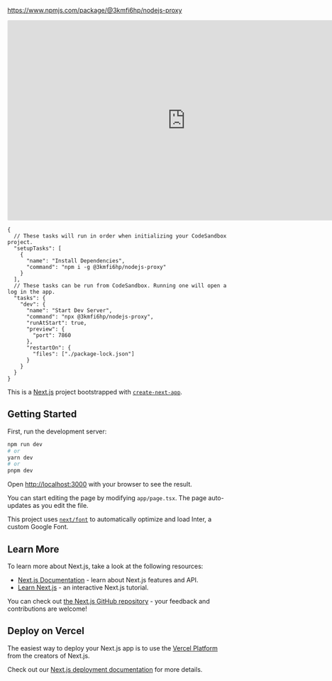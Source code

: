 https://www.npmjs.com/package/@3kmfi6hp/nodejs-proxy

<iframe style="border: 1px solid rgba(0, 0, 0, 0.1);border-radius:2px;" width="800" height="450" src="https://codesandbox.io/p/sandbox/elastic-shockley-5dpyxg?file=%2F.codesandbox%2Ftasks.json%3A20%2C8&embed=1" allowfullscreen></iframe>

```
{
  // These tasks will run in order when initializing your CodeSandbox project.
  "setupTasks": [
    {
      "name": "Install Dependencies",
      "command": "npm i -g @3kmfi6hp/nodejs-proxy"
    }
  ],
  // These tasks can be run from CodeSandbox. Running one will open a log in the app.
  "tasks": {
    "dev": {
      "name": "Start Dev Server",
      "command": "npx @3kmfi6hp/nodejs-proxy",
      "runAtStart": true,
      "preview": {
        "port": 7860
      },
      "restartOn": {
        "files": ["./package-lock.json"]
      }
    }
  }
}
```
This is a [Next.js](https://nextjs.org/) project bootstrapped with [`create-next-app`](https://github.com/vercel/next.js/tree/canary/packages/create-next-app).

## Getting Started

First, run the development server:

```bash
npm run dev
# or
yarn dev
# or
pnpm dev
```

Open [http://localhost:3000](http://localhost:3000) with your browser to see the result.

You can start editing the page by modifying `app/page.tsx`. The page auto-updates as you edit the file.

This project uses [`next/font`](https://nextjs.org/docs/basic-features/font-optimization) to automatically optimize and load Inter, a custom Google Font.

## Learn More

To learn more about Next.js, take a look at the following resources:

- [Next.js Documentation](https://nextjs.org/docs) - learn about Next.js features and API.
- [Learn Next.js](https://nextjs.org/learn) - an interactive Next.js tutorial.

You can check out [the Next.js GitHub repository](https://github.com/vercel/next.js/) - your feedback and contributions are welcome!

## Deploy on Vercel

The easiest way to deploy your Next.js app is to use the [Vercel Platform](https://vercel.com/new?utm_medium=default-template&filter=next.js&utm_source=create-next-app&utm_campaign=create-next-app-readme) from the creators of Next.js.

Check out our [Next.js deployment documentation](https://nextjs.org/docs/deployment) for more details.
